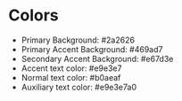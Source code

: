 # Colors

- Primary Background: #2a2626
- Primary Accent Background: #469ad7
- Secondary Accent Background: #e67d3e
- Accent text color: #e9e3e7
- Normal text color: #b0aeaf
- Auxiliary text color: #e9e3e7a0
